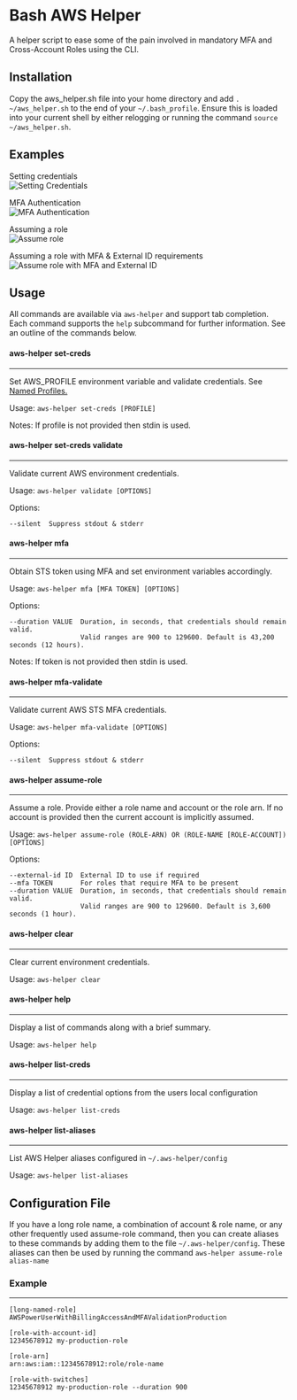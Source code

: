 # Bash AWS Helper
A helper script to ease some of the pain involved in mandatory MFA and Cross-Account Roles using the CLI.

## Installation
Copy the aws_helper.sh file into your home directory and add `. ~/aws_helper.sh` to the end of your `~/.bash_profile`.
Ensure this is loaded into your current shell by either relogging or running the command `source ~/aws_helper.sh`.

## Examples
Setting credentials  
![Setting Credentials](images/set-creds.png)

MFA Authentication  
![MFA Authentication](images/mfa.png)

Assuming a role  
![Assume role](images/assume-role.png)

Assuming a role with MFA & External ID requirements
![Assume role with MFA and External ID](images/assume-role-mfa-external-id.png)

## Usage
All commands are available via `aws-helper` and support tab completion. Each command supports the `help` subcommand for further information.
See an outline of the commands below.

#### aws-helper set-creds
---
Set AWS_PROFILE environment variable and validate credentials. See [Named Profiles.](https://docs.aws.amazon.com/cli/latest/userguide/cli-configure-profiles.html)

Usage: `aws-helper set-creds [PROFILE]`

Notes: If profile is not provided then stdin is used.


#### aws-helper set-creds validate
---
Validate current AWS environment credentials.

Usage: `aws-helper validate [OPTIONS]`

Options:
```
--silent  Suppress stdout & stderr
```


#### aws-helper mfa
---
Obtain STS token using MFA and set environment variables accordingly.

Usage: `aws-helper mfa [MFA TOKEN] [OPTIONS]`

Options:
```
--duration VALUE  Duration, in seconds, that credentials should remain valid.
                  Valid ranges are 900 to 129600. Default is 43,200 seconds (12 hours).
```

Notes: If token is not provided then stdin is used.


#### aws-helper mfa-validate
---
Validate current AWS STS MFA credentials.

Usage: `aws-helper mfa-validate [OPTIONS]`

Options:
```
--silent  Suppress stdout & stderr
```


#### aws-helper assume-role
---
Assume a role. Provide either a role name and account or the role arn. If no account
is provided then the current account is implicitly assumed.

Usage: `aws-helper assume-role (ROLE-ARN) OR (ROLE-NAME [ROLE-ACCOUNT]) [OPTIONS]`

Options:
```
--external-id ID  External ID to use if required
--mfa TOKEN       For roles that require MFA to be present
--duration VALUE  Duration, in seconds, that credentials should remain valid.
                  Valid ranges are 900 to 129600. Default is 3,600 seconds (1 hour).
```


#### aws-helper clear
---
Clear current environment credentials.

Usage: `aws-helper clear`


#### aws-helper help
---
Display a list of commands along with a brief summary.

Usage: `aws-helper help`

#### aws-helper list-creds
---
Display a list of credential options from the users local configuration

Usage: `aws-helper list-creds`

#### aws-helper list-aliases
---
List AWS Helper aliases configured in `~/.aws-helper/config`

Usage: `aws-helper list-aliases`

## Configuration File
If you have a long role name, a combination of account & role name, or any other frequently 
used assume-role command, then you can create aliases to these commands by adding them to the
file `~/.aws-helper/config`. These aliases can then be used by running the command
`aws-helper assume-role alias-name`

### Example
---
```
[long-named-role]
AWSPowerUserWithBillingAccessAndMFAValidationProduction

[role-with-account-id]
12345678912 my-production-role

[role-arn]
arn:aws:iam::12345678912:role/role-name

[role-with-switches]
12345678912 my-production-role --duration 900
```